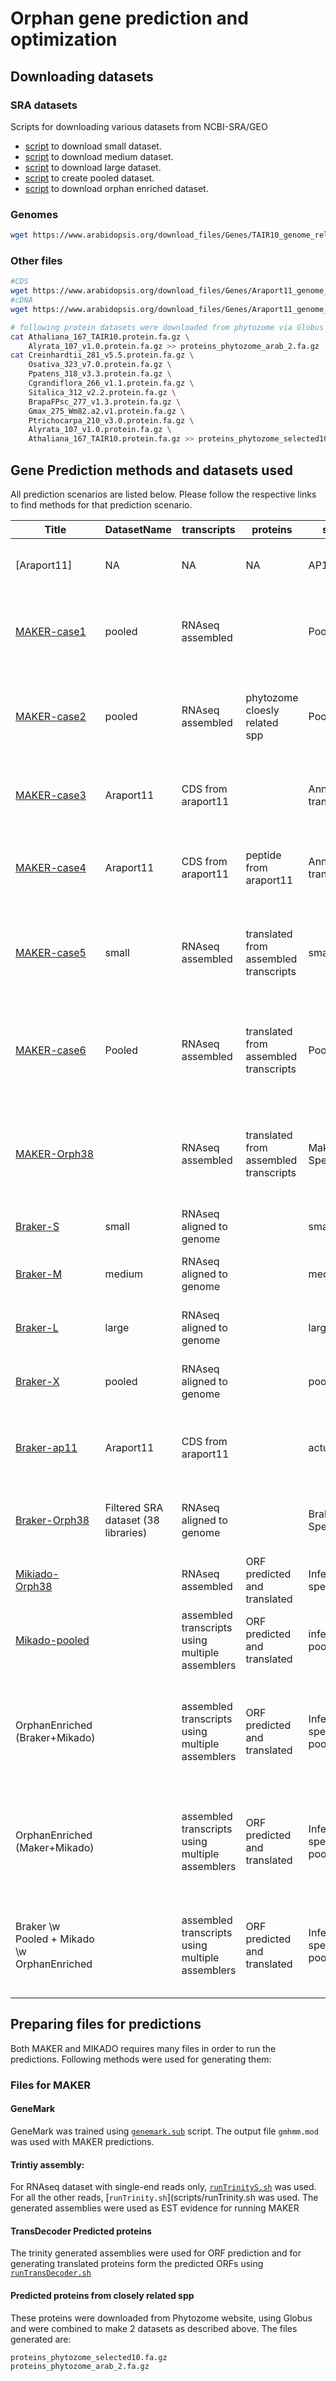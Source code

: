 # Orphan gene prediction and optimization

## Downloading datasets

### SRA datasets

Scripts for downloading various datasets from NCBI-SRA/GEO

* [script](scripts/fetch-small-dataset-from-ncbi.sh) to download small dataset.
* [script](scripts/fetch-medium-dataset-from-ncbi.sh) to download medium dataset.
* [script](scripts/fetch-large-dataset-from-ncbi.sh) to download large dataset.
* [script](scripts/create-pooled-dataset.sh) to create pooled dataset.
* [script](scripts/create-pooled-dataset.sh) to download orphan enriched dataset.

### Genomes

```bash
wget https://www.arabidopsis.org/download_files/Genes/TAIR10_genome_release/TAIR10_chromosome_files/TAIR10_chr_all.fas
```

### Other files


```bash
#CDS
wget https://www.arabidopsis.org/download_files/Genes/Araport11_genome_release/Araport11_blastsets/Araport11_genes.201606.cds.fasta.gz
#cDNA
wget https://www.arabidopsis.org/download_files/Genes/Araport11_genome_release/Araport11_blastsets/Araport11_genes.201606.cdna.fasta.gz

# following protein datasets were downloaded from phytozome via Globus
cat Athaliana_167_TAIR10.protein.fa.gz \
	Alyrata_107_v1.0.protein.fa.gz >> proteins_phytozome_arab_2.fa.gz
cat Creinhardtii_281_v5.5.protein.fa.gz \
	Osativa_323_v7.0.protein.fa.gz \
	Ppatens_318_v3.3.protein.fa.gz \
	Cgrandiflora_266_v1.1.protein.fa.gz \
	Sitalica_312_v2.2.protein.fa.gz \
	BrapaFPsc_277_v1.3.protein.fa.gz \
	Gmax_275_Wm82.a2.v1.protein.fa.gz \
	Ptrichocarpa_210_v3.0.protein.fa.gz \
	Alyrata_107_v1.0.protein.fa.gz \
	Athaliana_167_TAIR10.protein.fa.gz >> proteins_phytozome_selected10.fa.gz
```



## Gene Prediction methods and datasets used

All prediction scenarios are listed below. Please follow the respective links to find methods for that prediction scenario.

| Title                                       | DatasetName                         | transcripts                                     | proteins                              | shortname                       | LongName                                                                          |
|---------------------------------------------|-------------------------------------|-------------------------------------------------|---------------------------------------|---------------------------------|-----------------------------------------------------------------------------------|
| [Araport11]                                   | NA                                  | NA                                              | NA                                    | AP11                            | Current version of A. thaliana annotation                                         |
| [MAKER-case1](maker-case1/README.md)                                 | pooled                              | RNAseq assembled                                |                                       | Pool                            | Maker pooled dataset (assembled transcripts only)                                 |
| [MAKER-case2](maker-case2/README.md)                                 | pooled                              | RNAseq assembled                                | phytozome cloesly related spp         | Pool+Phy                        | Maker pooled dataset (transcripts  and phytozome proteins)                        |
| [MAKER-case3](maker-case3/README.md)                                 | Araport11                           | CDS from araport11                              |                                       | Annotated transcripts           | Maker using ARAPORT 11 transcripts as evidence                                    |
| [MAKER-case4](maker-case4/README.md)                                 | Araport11                           | CDS from araport11                              | peptide from araport11                | Annotated transcripts+prots     | Maker using ARAPORT 11 transcripts and proteins as evidence                       |
| [MAKER-case5](maker-case5/README.md)                                 | small                               | RNAseq assembled                                | translated from assembled transcripts | small+tran                      | Maker small dataset (assembled transcripts and its translated proteins)           |
| [MAKER-case6](maker-case6/README.md)                                 | Pooled                              | RNAseq assembled                                | translated from assembled transcripts | Pool+tran                       | Maker pooled dataset (assembled transcripts and its translated proteins)          |
| [MAKER-Orph38](maker-orph38/README.md)                                |                                     | RNAseq assembled                               | translated from assembled transcripts | Maker-Special38                 | Maker with 38 RNAseq libraries (assembled transcripts and translated proteins)    |
| [Braker-S](braker-S/README.md)                                    | small                               | RNAseq aligned to genome                        |                                       | small-raw                       | Braker small dataset (raw RNA-Seq)                                                |
| [Braker-M](braker-M/README.md)                                    | medium                              | RNAseq aligned to genome                        |                                       | med-raw                         | Braker Medium dataset (raw RNA-Seq)                                               |
| [Braker-L](braker-L/README.md)                                    | large                               | RNAseq aligned to genome                        |                                       | large-raw                       | Braker Large dataset (raw RNA-Seq)                                                |
| [Braker-X](braker-X/README.md)                                    | pooled                              | RNAseq aligned to genome                        |                                       | pooled-raw                      | Braker pooled dataset (raw RNA-Seq)                                               |
| [Braker-ap11](braker-ap11/README.md)                                 | Araport11                           | CDS from araport11                              |                                       | actual                          | Braker predictions using ARAPORT11 actual CDS sequences                           |
| [Braker-Orph38](braker-orph38/README.md)                               | Filtered SRA dataset (38 libraries) | RNAseq aligned to genome                        |                                       | Braker-Special38                | Braker with 38 RNAseq libraries (raw RNAseq)                                      |
| [Mikiado-Orph38]()                              |                                     | RNAseq assembled                                | ORF predicted and translated          | Inference-special38             | Mikado with 38 RNAseq libraries                                                   |
| [Mikado-pooled]()                               |                                     | assembled transcripts using multiple assemblers | ORF predicted and translated          | inference-pooled                | Mikado using pooled dataset                                                       |
| OrphanEnriched (Braker+Mikado)              |                                     | assembled transcripts using multiple assemblers | ORF predicted and translated          | Inference-special+Braker-pooled | Mikad with 38 RNAseq libraries + polished with BRAKER orphan enriched predictions |
| OrphanEnriched (Maker+Mikado)               |                                     | assembled transcripts using multiple assemblers | ORF predicted and translated          | Inference-special+Maker-pooled  | Mikad with 38 RNAseq libraries + polished with Maker orphan enriched predictions  |
| Braker \w Pooled + Mikado \w OrphanEnriched |                                     | assembled transcripts using multiple assemblers | ORF predicted and translated          | Inference-special+Maker-pooled  | Mikad with 38 RNAseq libraries + polished with BRAKER pooled predictions          |


## Preparing files for predictions


Both MAKER and MIKADO requires many files in order to run the predictions. Following methods were used for generating them:


### Files for MAKER
#### GeneMark

GeneMark was trained using [`genemark.sub`](scripts/genemark.sub) script. The output file `gmhmm.mod` was used with MAKER predictions.


#### Trintiy assembly:

For RNAseq dataset with single-end reads only, [`runTrinityS.sh`](scripts/runTrinityS.sh) was used. For all the other reads, [`runTrinity.sh`](scripts/runTrinity.sh was used.
The generated assemblies were used as EST evidence for running MAKER

#### TransDecoder Predicted proteins

The trinity generated assemblies were used for ORF prediction and for generating translated proteins form the predicted ORFs using [`runTransDecoder.sh`](scripts/runTransDecoder.sh)


#### Predicted proteins from closely related spp

These proteins were downloaded from Phytozome website, using Globus and were combined to make 2 datasets as described above. The files generated are:

```
proteins_phytozome_selected10.fa.gz
proteins_phytozome_arab_2.fa.gz
```

